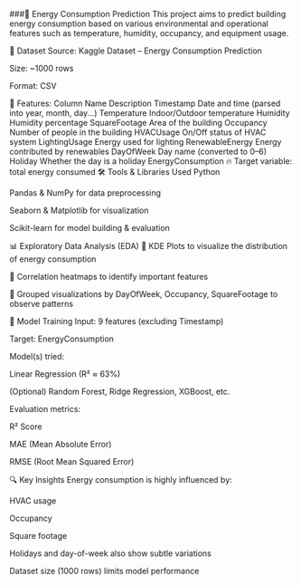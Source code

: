 ###🔋 Energy Consumption Prediction
This project aims to predict building energy consumption based on various environmental and operational features such as temperature, humidity, occupancy, and equipment usage.

📁 Dataset
Source: Kaggle Dataset – Energy Consumption Prediction

Size: ~1000 rows

Format: CSV

📌 Features:
Column Name	Description
Timestamp	Date and time (parsed into year, month, day...)
Temperature	Indoor/Outdoor temperature
Humidity	Humidity percentage
SquareFootage	Area of the building
Occupancy	Number of people in the building
HVACUsage	On/Off status of HVAC system
LightingUsage	Energy used for lighting
RenewableEnergy	Energy contributed by renewables
DayOfWeek	Day name (converted to 0–6)
Holiday	Whether the day is a holiday
EnergyConsumption	🔥 Target variable: total energy consumed
🛠️ Tools & Libraries Used
Python

Pandas & NumPy for data preprocessing

Seaborn & Matplotlib for visualization

Scikit-learn for model building & evaluation

📊 Exploratory Data Analysis (EDA)
🔹 KDE Plots to visualize the distribution of energy consumption

🔹 Correlation heatmaps to identify important features

🔹 Grouped visualizations by DayOfWeek, Occupancy, SquareFootage to observe patterns

🧠 Model Training
Input: 9 features (excluding Timestamp)

Target: EnergyConsumption

Model(s) tried:

Linear Regression (R² ≈ 63%)

(Optional) Random Forest, Ridge Regression, XGBoost, etc.

Evaluation metrics:

R² Score

MAE (Mean Absolute Error)

RMSE (Root Mean Squared Error)

🔍 Key Insights
Energy consumption is highly influenced by:

HVAC usage

Occupancy

Square footage

Holidays and day-of-week also show subtle variations

Dataset size (1000 rows) limits model performance

